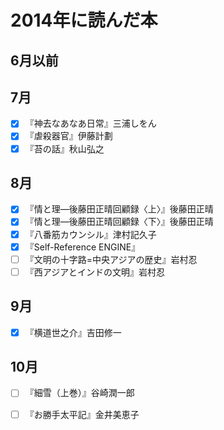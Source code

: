 # 2014年に読んだ本

## 6月以前

## 7月
- [x] 『神去なあなあ日常』三浦しをん
- [x] 『虐殺器官』伊藤計劃
- [x] 『苔の話』秋山弘之

## 8月
- [x] 『情と理―後藤田正晴回顧録〈上〉』後藤田正晴
- [x] 『情と理―後藤田正晴回顧録〈下〉』後藤田正晴
- [x] 『八番筋カウンシル』津村記久子
- [x] 『Self-Reference ENGINE』
- [ ] 『文明の十字路=中央アジアの歴史』岩村忍
- [ ] 『西アジアとインドの文明』岩村忍

## 9月
- [x] 『横道世之介』吉田修一

## 10月
- [ ] 『細雪（上巻）』谷崎潤一郎
- [ ] 『お勝手太平記』金井美恵子


